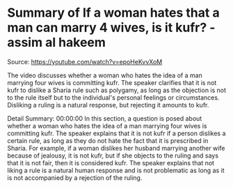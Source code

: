 # Summary of If a woman hates that a man can marry 4 wives, is it kufr? - assim al hakeem

Source: https://youtube.com/watch?v=epoHeKvvXoM

The video discusses whether a woman who hates the idea of a man marrying four wives is committing kufr. The speaker clarifies that it is not kufr to dislike a Sharia rule such as polygamy, as long as the objection is not to the rule itself but to the individual's personal feelings or circumstances. Disliking a ruling is a natural response, but rejecting it amounts to kufr.

Detail Summary: 
00:00:00
In this section, a question is posed about whether a woman who hates the idea of a man marrying four wives is committing kufr. The speaker explains that it is not kufr if a person dislikes a certain rule, as long as they do not hate the fact that it is prescribed in Sharia. For example, if a woman dislikes her husband marrying another wife because of jealousy, it is not kufr, but if she objects to the ruling and says that it is not fair, then it is considered kufr. The speaker explains that not liking a rule is a natural human response and is not problematic as long as it is not accompanied by a rejection of the ruling.

